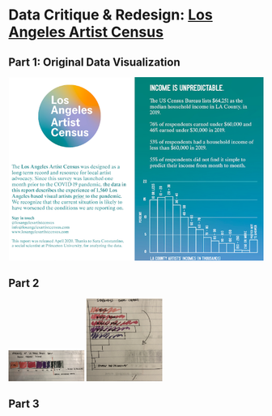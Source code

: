 # Data Critique & Redesign: [Los Angeles Artist Census](https://losangelesartistcensus.com/imgs/LA%20Artist%20Census%20Quick%20REPORT.jpg) 

## Part 1: Original Data Visualization
<img src="./TSWD_Artist Census.png">

## Part 2

<img src="https://github.com/sarikasanyal/sarikas/blob/main/TSWD%20Assignment_wireframe.jpg" alt="drawing" width="150"/>

<img src="https://github.com/sarikasanyal/sarikas/blob/main/TSWD%20Sketch.jpg" alt="drawing" width="150"/>

## Part 3
